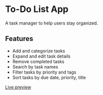 # To-Do List App
A task manager to help users stay organized.

## Features
- Add and categorize tasks
- Expand and edit task details
- Remove completed tasks
- Search by task names
- Filter tasks by priority and tags
- Sort tasks by due date, priority, title

[Live preview](https://ngocphat003.github.io/Todo-List/)